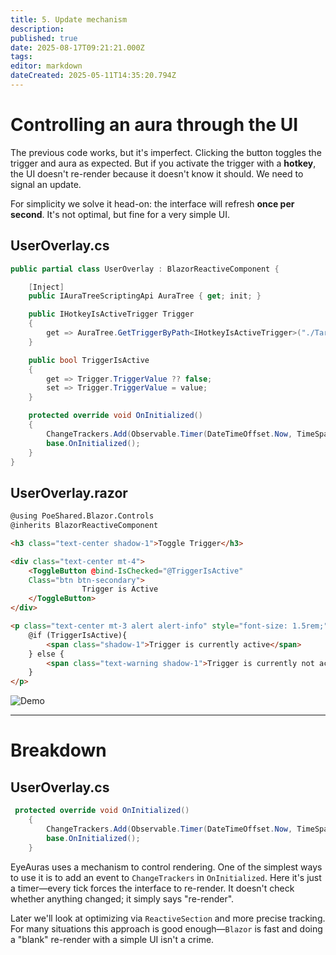```yaml
---
title: 5. Update mechanism
description:
published: true
date: 2025-08-17T09:21:21.000Z
tags:
editor: markdown
dateCreated: 2025-05-11T14:35:20.794Z
---
```


# Controlling an aura through the UI
The previous code works, but it's imperfect. Clicking the button toggles the trigger and aura as expected. But if you activate the trigger with a **hotkey**, the UI doesn't re-render because it doesn't know it should. We need to signal an update.

For simplicity we solve it head-on: the interface will refresh **once per second**. It's not optimal, but fine for a very simple UI.

## UserOverlay.cs
```csharp
public partial class UserOverlay : BlazorReactiveComponent {

    [Inject]
    public IAuraTreeScriptingApi AuraTree { get; init; }

    public IHotkeyIsActiveTrigger Trigger
    {
        get => AuraTree.GetTriggerByPath<IHotkeyIsActiveTrigger>("./TargetAura");
    }

    public bool TriggerIsActive
    {
        get => Trigger.TriggerValue ?? false;
        set => Trigger.TriggerValue = value;
    }

    protected override void OnInitialized()
    {
        ChangeTrackers.Add(Observable.Timer(DateTimeOffset.Now, TimeSpan.FromSeconds(1)));
        base.OnInitialized();
    }
}
```

## UserOverlay.razor
```html
@using PoeShared.Blazor.Controls
@inherits BlazorReactiveComponent

<h3 class="text-center shadow-1">Toggle Trigger</h3>

<div class="text-center mt-4">
    <ToggleButton @bind-IsChecked="@TriggerIsActive"
    Class="btn btn-secondary">
                Trigger is Active
    </ToggleButton>
</div>

<p class="text-center mt-3 alert alert-info" style="font-size: 1.5rem;">
    @if (TriggerIsActive){
        <span class="shadow-1">Trigger is currently active</span>
    } else {
        <span class="text-warning shadow-1">Trigger is currently not active</span>
    }
</p>
```

![Demo](https://s3.eyeauras.net/media/2025/05/NVIDIA_Overlay_W7LNmgAsPK.gif)

---

# Breakdown
## UserOverlay.cs
```csharp
 protected override void OnInitialized()
    {
        ChangeTrackers.Add(Observable.Timer(DateTimeOffset.Now, TimeSpan.FromSeconds(1)));
        base.OnInitialized();
    }
```
EyeAuras uses a mechanism to control rendering. One of the simplest ways to use it is to add an event to `ChangeTrackers` in `OnInitialized`. Here it's just a timer—every tick forces the interface to re-render. It doesn't check whether anything changed; it simply says "re-render".

Later we'll look at optimizing via `ReactiveSection` and more precise tracking. For many situations this approach is good enough—`Blazor` is fast and doing a "blank" re-render with a simple UI isn't a crime.
